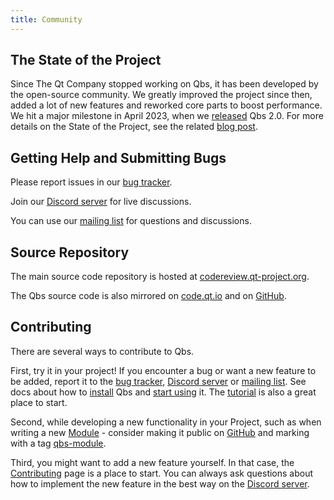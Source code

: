 ```yaml
---
title: Community
---
```


## The State of the Project

Since The Qt Company stopped working on Qbs, it has been developed by the open-source community.
We greatly improved the project since then, added a lot of new features and reworked core parts
to boost performance. We hit a major milestone in April 2023, when we
[released](../blog/release-2.0.0/) Qbs 2.0. For more details on the State of the Project,
see the related [blog post](../blog/project-state/).

## Getting Help and Submitting Bugs

Please report issues in our [bug tracker](https://bugreports.qt.io/browse/QBS/).

Join our [Discord server](https://discord.gg/zhMHvC5GNa) for live discussions.

You can use our [mailing list](https://lists.qt-project.org/mailman/listinfo/qbs) for questions
and discussions.

## Source Repository

The main source code repository is hosted at
[codereview.qt-project.org](https://codereview.qt-project.org/q/project:qbs/qbs).

The Qbs source code is also mirrored on [code.qt.io](https://code.qt.io/cgit/qbs/qbs.git/)
and on [GitHub](https://github.com/qbs/qbs).

## Contributing

There are several ways to contribute to Qbs.

First, try it in your project! If you encounter a bug or want a new feature to be added, report
it to the [bug tracker](https://bugreports.qt.io/browse/QBS/),
[Discord server](https://discord.gg/zhMHvC5GNa) or
[mailing list](https://lists.qt-project.org/mailman/listinfo/qbs). See docs about how to
[install](../docs/installing/) Qbs and [start using](../docs/language-introduction/) it.
The [tutorial](../docs/tutorial/) is also a great place to start.

Second, while developing a new functionality in your Project, such as when writing a new
[Module](../docs/qml-qbslanguageitems-module/) -
consider making it public on [GitHub](https://github.com) and marking with a tag
[qbs-module](https://github.com/topics/qbs-module).

Third, you might want to add a new feature yourself. In that case, the
[Contributing](https://github.com/qbs/qbs/blob/master/CONTRIBUTING.md) page is a place to start.
You can always ask questions about how to implement the new feature in the best way on the
[Discord server](https://discord.gg/zhMHvC5GNa).
